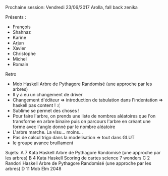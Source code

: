 Prochaine session: Vendredi 23/06/2017
Arolla, fall back zenika

Présents :
- François
- Shahnaz
- Karine
- Arjun
- Xavier
- Christophe
- Michel
- Romain


Retro
- Mob Haskell Arbre de Pythagore Randomisé (une approche par les arbres)
- Il y a eu un changement de driver
- Changement d'éditeur => introduction de tabulation dans l'indentation => haskell pas content ! :(
- Sublime se permet des choses !
- Pour faire l'arbre, on prends une liste de nombres aléatoires que l'on transforme en arbre binaire puis on parcours l'arbre en créant une forme avec l'angle donné par le nombre aléatoire
- L'arbre marche. La visu... moins...
- Pas de calcul trigo dans la modelisation => tout dans GLUT
- le groupe avance bruillament


Sujets:
A 7 Kata Haskell Arbre de Pythagore Randomisé (une approche par les arbres)
B 4 Kata Haskell Scoring de cartes science 7 wonders
C 2 Randori Haskell Arbre de Pythagore Randomisé (une approche par les arbres)
D 11 Mob  Elm 2048




